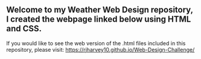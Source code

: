 ## Welcome to my Weather Web Design repository, I created the webpage linked below using HTML and CSS.

If you would like to see the web version of the .html files included in this repository, please visit: https://rjharvey10.github.io/Web-Design-Challenge/

